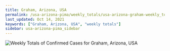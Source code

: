```yaml
---
title: Graham, Arizona, USA
permalink: /usa-arizona-pima/weekly_totals/usa-arizona-graham-weekly_totals.html
last_updated: Oct 14, 2021
keywords: ["Graham, Arizona, USA", "weekly totals"]
sidebar: usa-arizona-pima_sidebar
---
```


![Weekly Totals of Confirmed Cases for Graham, Arizona, USA](/covid_tracker/images/graphs/usa-arizona-graham-weekly_totals_graph.png)
